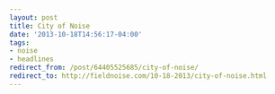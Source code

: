 ```yaml
---
layout: post 
title: City of Noise 
date: '2013-10-18T14:56:17-04:00' 
tags: 
- noise 
- headlines 
redirect_from: /post/64405525685/city-of-noise/
redirect_to: http://fieldnoise.com/10-18-2013/city-of-noise.html
--- 
```



